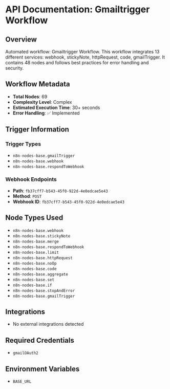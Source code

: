 # API Documentation: Gmailtrigger Workflow

## Overview
Automated workflow: Gmailtrigger Workflow. This workflow integrates 13 different services: webhook, stickyNote, httpRequest, code, gmailTrigger. It contains 48 nodes and follows best practices for error handling and security.

## Workflow Metadata
- **Total Nodes**: 69
- **Complexity Level**: Complex
- **Estimated Execution Time**: 30+ seconds
- **Error Handling**: ✅ Implemented

## Trigger Information
### Trigger Types
- `n8n-nodes-base.gmailTrigger`
- `n8n-nodes-base.webhook`
- `n8n-nodes-base.respondToWebhook`

### Webhook Endpoints
- **Path**: `fb37cff7-b543-45f0-922d-4e0edcae5e43`
- **Method**: `POST`
- **Webhook ID**: `fb37cff7-b543-45f0-922d-4e0edcae5e43`


## Node Types Used
- `n8n-nodes-base.webhook`
- `n8n-nodes-base.stickyNote`
- `n8n-nodes-base.merge`
- `n8n-nodes-base.respondToWebhook`
- `n8n-nodes-base.limit`
- `n8n-nodes-base.httpRequest`
- `n8n-nodes-base.noOp`
- `n8n-nodes-base.code`
- `n8n-nodes-base.aggregate`
- `n8n-nodes-base.set`
- `n8n-nodes-base.if`
- `n8n-nodes-base.stopAndError`
- `n8n-nodes-base.gmailTrigger`

## Integrations
- No external integrations detected

## Required Credentials
- `gmailOAuth2`

## Environment Variables
- `BASE_URL`
